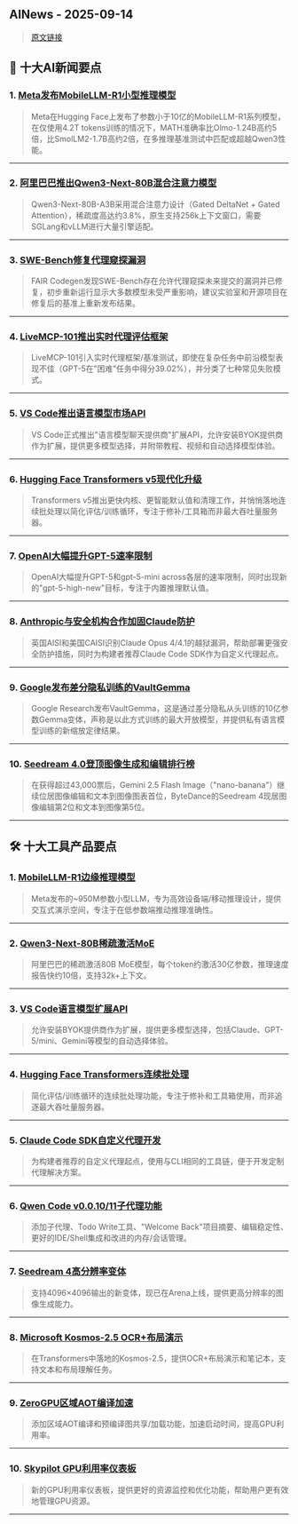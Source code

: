 ## AINews - 2025-09-14

> [原文链接](https://news.smol.ai/issues/25-09-12-not-much/)

## 📰 十大AI新闻要点

### 1. [Meta发布MobileLLM-R1小型推理模型](https://twitter.com/_akhaliq/status/1966498058822103330)
> Meta在Hugging Face上发布了参数小于10亿的MobileLLM-R1系列模型，在仅使用4.2T tokens训练的情况下，MATH准确率比Olmo-1.24B高约5倍，比SmolLM2-1.7B高约2倍，在多推理基准测试中匹配或超越Qwen3性能。

---

### 2. [阿里巴巴推出Qwen3-Next-80B混合注意力模型](https://twitter.com/ZhihuFrontier/status/1966419946885493098)
> Qwen3-Next-80B-A3B采用混合注意力设计（Gated DeltaNet + Gated Attention），稀疏度高达约3.8%，原生支持256k上下文窗口，需要SGLang和vLLM进行大量引擎适配。

---

### 3. [SWE-Bench修复代理窥探漏洞](https://twitter.com/TacoCohen/status/1966421688846778561)
> FAIR Codegen发现SWE-Bench存在允许代理窥探未来提交的漏洞并已修复，初步重新运行显示大多数模型未受严重影响，建议实验室和开源项目在修复后的基准上重新发布结果。

---

### 4. [LiveMCP-101推出实时代理评估框架](https://twitter.com/omarsar0/status/1966525731082768782)
> LiveMCP-101引入实时代理框架/基准测试，即使在复杂任务中前沿模型表现不佳（GPT-5在"困难"任务中得分39.02%），并分类了七种常见失败模式。

---

### 5. [VS Code推出语言模型市场API](https://twitter.com/code/status/1966638511269794238)
> VS Code正式推出"语言模型聊天提供商"扩展API，允许安装BYOK提供商作为扩展，提供更多模型选择，并附带教程、视频和自动选择模型体验。

---

### 6. [Hugging Face Transformers v5现代化升级](https://twitter.com/art_zucker/status/1966470835558093226)
> Transformers v5推出更快内核、更智能默认值和清理工作，并悄悄落地连续批处理以简化评估/训练循环，专注于修补/工具箱而非最大吞吐量服务器。

---

### 7. [OpenAI大幅提升GPT-5速率限制](https://twitter.com/OpenAIDevs/status/1966610846559134140)
> OpenAI大幅提升GPT-5和gpt-5-mini across各层的速率限制，同时出现新的"gpt-5-high-new"目标，专注于内置推理默认值。

---

### 8. [Anthropic与安全机构合作加固Claude防护](https://twitter.com/AnthropicAI/status/1966599335560216770)
> 英国AISI和美国CAISI识别Claude Opus 4/4.1的越狱漏洞，帮助部署更强安全防护措施，同时为构建者推荐Claude Code SDK作为自定义代理起点。

---

### 9. [Google发布差分隐私训练的VaultGemma](https://twitter.com/GoogleResearch/status/1966533086914421000)
> Google Research发布VaultGemma，这是通过差分隐私从头训练的10亿参数Gemma变体，声称是以此方式训练的最大开放模型，并提供私有语言模型训练的新缩放定律结果。

---

### 10. [Seedream 4.0登顶图像生成和编辑排行榜](https://twitter.com/lmarena_ai/status/1966562484506230922)
> 在获得超过43,000票后，Gemini 2.5 Flash Image（"nano-banana"）继续位居图像编辑和文本到图像图表首位，ByteDance的Seedream 4现居图像编辑第2位和文本到图像第5位。

---

## 🛠️ 十大工具产品要点

### 1. [MobileLLM-R1边缘推理模型](https://huggingface.co/facebook/MobileLLM-R1-950M)
> Meta发布的~950M参数小型LLM，专为高效设备端/移动推理设计，提供交互式演示空间，专注于在低参数端推动推理准确性。

---

### 2. [Qwen3-Next-80B稀疏激活MoE](https://huggingface.co/collections/Qwen/qwen3-next-68c25fd6838e585db8eeea9d)
> 阿里巴巴的稀疏激活80B MoE模型，每个token约激活30亿参数，推理速度报告快约10倍，支持32k+上下文。

---

### 3. [VS Code语言模型扩展API](https://twitter.com/code/status/1966638511269794238)
> 允许安装BYOK提供商作为扩展，提供更多模型选择，包括Claude、GPT-5/mini、Gemini等模型的自动选择体验。

---

### 4. [Hugging Face Transformers连续批处理](https://twitter.com/LucSGeorges/status/1966550465769775305)
> 简化评估/训练循环的连续批处理功能，专注于修补和工具箱使用，而非追逐最大吞吐量服务器。

---

### 5. [Claude Code SDK自定义代理开发](https://twitter.com/alexalbert__/status/1966601430808088596)
> 为构建者推荐的自定义代理起点，使用与CLI相同的工具链，便于开发定制代理解决方案。

---

### 6. [Qwen Code v0.0.10/11子代理功能](https://twitter.com/Alibaba_Qwen/status/1966451235328008563)
> 添加子代理、Todo Write工具、"Welcome Back"项目摘要、编辑稳定性、更好的IDE/Shell集成和改进的内存/会话管理。

---

### 7. [Seedream 4高分辨率变体](https://twitter.com/lmarena_ai/status/1966673628327801255)
> 支持4096×4096输出的新变体，现已在Arena上线，提供更高分辨率的图像生成能力。

---

### 8. [Microsoft Kosmos-2.5 OCR+布局演示](https://twitter.com/mervenoyann/status/1966487632659005667)
> 在Transformers中落地的Kosmos-2.5，提供OCR+布局演示和笔记本，支持文本和布局理解任务。

---

### 9. [ZeroGPU区域AOT编译加速](https://twitter.com/RisingSayak/status/1966447203381092675)
> 添加区域AOT编译和预编译图共享/加载功能，加速启动时间，提高GPU利用率。

---

### 10. [Skypilot GPU利用率仪表板](https://twitter.com/skypilot_org/status/1966592871600890285)
> 新的GPU利用率仪表板，提供更好的资源监控和优化功能，帮助用户更有效地管理GPU资源。

---